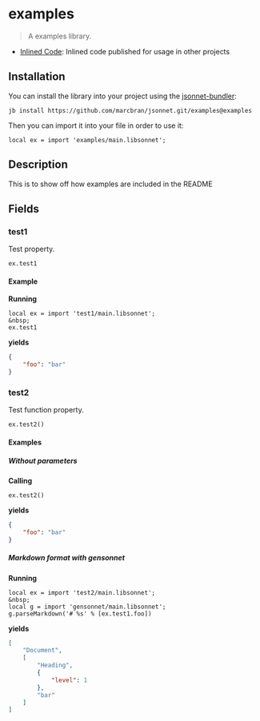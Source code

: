# examples

> A examples library.

- [Inlined Code](https://github.com/marcbran/jsonnet/blob/examples/examples/main.libsonnet): Inlined code published for usage in other projects

## Installation

You can install the library into your project using the [jsonnet-bundler](https://github.com/jsonnet-bundler/jsonnet-bundler):

```shell
jb install https://github.com/marcbran/jsonnet.git/examples@examples
```

Then you can import it into your file in order to use it:

```jsonnet
local ex = import 'examples/main.libsonnet';
```

## Description

This is to show off how examples are included in the README

## Fields

### test1

Test property.

```jsonnet
ex.test1
```


#### Example

**Running**

```jsonnet
local ex = import 'test1/main.libsonnet';
&nbsp;
ex.test1
```

**yields**

```json
{
    "foo": "bar"
}
```

### test2

Test function property.

```jsonnet
ex.test2()
```


#### Examples

##### Without parameters

**Calling**

```jsonnet
ex.test2()
```

**yields**

```json
{
    "foo": "bar"
}
```

##### Markdown format with gensonnet

**Running**

```jsonnet
local ex = import 'test2/main.libsonnet';
&nbsp;
local g = import 'gensonnet/main.libsonnet';
g.parseMarkdown('# %s' % [ex.test1.foo])
```

**yields**

```json
[
    "Document",
    [
        "Heading",
        {
            "level": 1
        },
        "bar"
    ]
]
```
